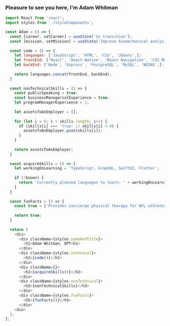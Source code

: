 ### Pleasure to see you here, I'm Adam Whitman
```javascript
import React from 'react';
import styles from './styleComponents';

const Adam = () => {
  const [career, setCareer] = useState('In transition');
  const [mission, setMission] = useState('Improve biomechanical analysis of patients' movements to find the origin of the problem, not just the location of the pain');
  
  const code = () => {
    let languages: ['JavaScript', 'HTML', 'CSS', 'JQuery',];
    let frontEnd: ['React', 'React-Native', 'React Navigation', 'CSS Modules', 'Webpack', 'Babel', 'Axios',];
    let backEnd: ['Node', 'Express', 'PostgreSQL', 'MySQL', 'NGINX',];
    
    return languages.concat(frontEnd, backEnd);
  }
  
  const nonTechnicalSkills = () => {
    const publicSpeaking = true;
    const businessManagerialExperience = true;
    let programManagerExperience = 1;
    
    let assetsToAnEmployer = [];
    
    for (let i = 0; i < skills.length; i++) {
      if (skills[i] === 'true' || skills[i] > 0) {
        assetsToAnEmployer.push(skills[i]);
      }
    }
    
    return assetsToAnEmployer;
  }
  
  const acquireSkills = () => {
    let workingOnLearning = 'TypeScript, GraphQL, SwiftUI, Flutter'; 
  
    if (!known) {
      return 'Currently planned languages to learn: ' + workingOnLearning;
    }
  }
  
  const funFacts = () => {
    const true = ['Provides concierge physical therapy for NFL athletes', 'Gamer nerd, especially tabletop RPGs', 'Aboslutely loves public speaking and teaching'];
    
    return true;
  }
  
  return (
    <div>
      <div className={styles.nameAndTitle}>
        <h1>Adam Whitman, DPT<h1>
      </div>
      <div className={styles.technical}>
        <h2>{code()}</h2>
      </div>
      <div className={}>
        <h2>{acquireSkills()}</h2>
      </div>
      <div className={styles.nonTechnical}>
        <h3>{nonTechnicalSkills}</h3>
      </div>
      <div className={styles.funFacts}>
        <h5>{funFacts()}</h5>
      </div>
    <div>
  );
};
```

<!--
**emagdaeh/emagdaeh** is a ✨ _special_ ✨ repository because its `README.md` (this file) appears on your GitHub profile.

Here are some ideas to get you started:

- 🔭 I’m currently working on ...
- 🌱 I’m currently learning ...
- 👯 I’m looking to collaborate on ...
- 🤔 I’m looking for help with ...
- 💬 Ask me about ...
- 📫 How to reach me: ...
- 😄 Pronouns: ...
- ⚡ Fun fact: ...
-->
